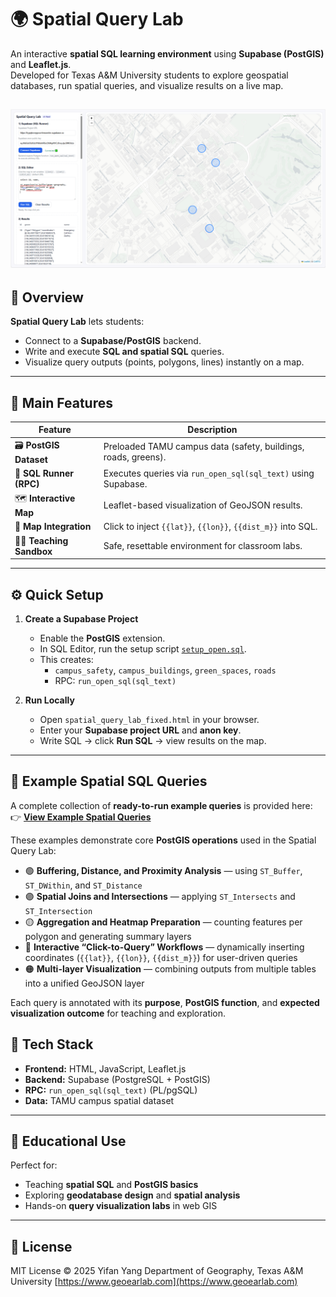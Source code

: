 # 🌍 Spatial Query Lab

An interactive **spatial SQL learning environment** using **Supabase (PostGIS)** and **Leaflet.js**.  
Developed for Texas A&M University students to explore geospatial databases, run spatial queries, and visualize results on a live map.

![Example Spatial Query Lab](https://github.com/rayford295/SpatialQueryLab/blob/main/Example_Spatial%20Quert%20Lab.PNG)
---

## 🚀 Overview

**Spatial Query Lab** lets students:
- Connect to a **Supabase/PostGIS** backend.
- Write and execute **SQL and spatial SQL** queries.
- Visualize query outputs (points, polygons, lines) instantly on a map.


---

## 🧭 Main Features

| Feature | Description |
|----------|-------------|
| 🗃️ **PostGIS Dataset** | Preloaded TAMU campus data (safety, buildings, roads, greens). |
| 💬 **SQL Runner (RPC)** | Executes queries via `run_open_sql(sql_text)` using Supabase. |
| 🗺️ **Interactive Map** | Leaflet-based visualization of GeoJSON results. |
| 📍 **Map Integration** | Click to inject `{{lat}}`, `{{lon}}`, `{{dist_m}}` into SQL. |
| 🧑‍🎓 **Teaching Sandbox** | Safe, resettable environment for classroom labs. |

---

## ⚙️ Quick Setup

1. **Create a Supabase Project**
   - Enable the **PostGIS** extension.
   - In SQL Editor, run the setup script [`setup_open.sql`](setup_open.sql).
   - This creates:
     - `campus_safety`, `campus_buildings`, `green_spaces`, `roads`
     - RPC: `run_open_sql(sql_text)`

2. **Run Locally**
   - Open `spatial_query_lab_fixed.html` in your browser.
   - Enter your **Supabase project URL** and **anon key**.
   - Write SQL → click **Run SQL** → view results on the map.

---

## 🧠 Example Spatial SQL Queries

A complete collection of **ready-to-run example queries** is provided here:  
👉 [**View Example Spatial Queries**](example_spatial_queries/example_spatial_queries.md)

These examples demonstrate core **PostGIS operations** used in the Spatial Query Lab:

- 🟢 **Buffering, Distance, and Proximity Analysis** — using `ST_Buffer`, `ST_DWithin`, and `ST_Distance`
- 🟣 **Spatial Joins and Intersections** — applying `ST_Intersects` and `ST_Intersection`
- 🟡 **Aggregation and Heatmap Preparation** — counting features per polygon and generating summary layers
- 🔵 **Interactive “Click-to-Query” Workflows** — dynamically inserting coordinates (`{{lat}}`, `{{lon}}`, `{{dist_m}}`) for user-driven queries
- 🟠 **Multi-layer Visualization** — combining outputs from multiple tables into a unified GeoJSON layer

Each query is annotated with its **purpose**, **PostGIS function**, and **expected visualization outcome** for teaching and exploration.


## 🧰 Tech Stack

* **Frontend:** HTML, JavaScript, Leaflet.js
* **Backend:** Supabase (PostgreSQL + PostGIS)
* **RPC:** `run_open_sql(sql_text)` (PL/pgSQL)
* **Data:** TAMU campus spatial dataset

---

## 🧩 Educational Use

Perfect for:

* Teaching **spatial SQL** and **PostGIS basics**
* Exploring **geodatabase design** and **spatial analysis**
* Hands-on **query visualization labs** in web GIS

---

## 🪪 License

MIT License © 2025 Yifan Yang
Department of Geography, Texas A&M University
[https://www.geoearlab.com](https://www.geoearlab.com)



